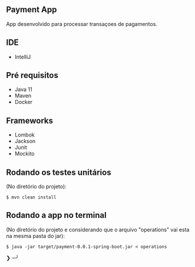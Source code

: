 ## Payment App

App desenvolvido para processar transaçoes de pagamentos.

## IDE
- IntelliJ

## Pré requisitos
- Java 11
- Maven
- Docker

## Frameworks
- Lombok
- Jackson
- Junit
- Mockito

## Rodando os testes unitários

(No diretório do projeto):
```shell
$ mvn clean install
```

## Rodando a app no terminal

(No diretório do projeto e considerando que o arquivo "operations" vai esta na mesma pasta do jar):
```shell
$ java -jar target/payment-0.0.1-spring-boot.jar < operations
```

❯                                                                                                                                        ─╯
